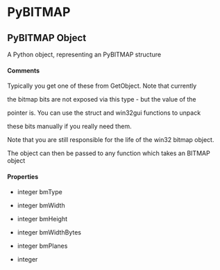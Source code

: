 # PyBITMAP

## PyBITMAP Object



A Python object, representing an PyBITMAP structure

#### Comments


Typically you get one of these from GetObject\.  Note that currently 

the bitmap bits are not exposed via this type - but the value of the 

pointer is\.  You can use the struct and win32gui functions to unpack 

these bits manually if you really need them\. 

Note that you are still responsible for the life of the win32 bitmap object\. 

The object can then be passed to any function which takes an BITMAP object

#### Properties

  - integer bmType
    

  - integer bmWidth
    

  - integer bmHeight
    

  - integer bmWidthBytes
    

  - integer bmPlanes
    

  - integer
    